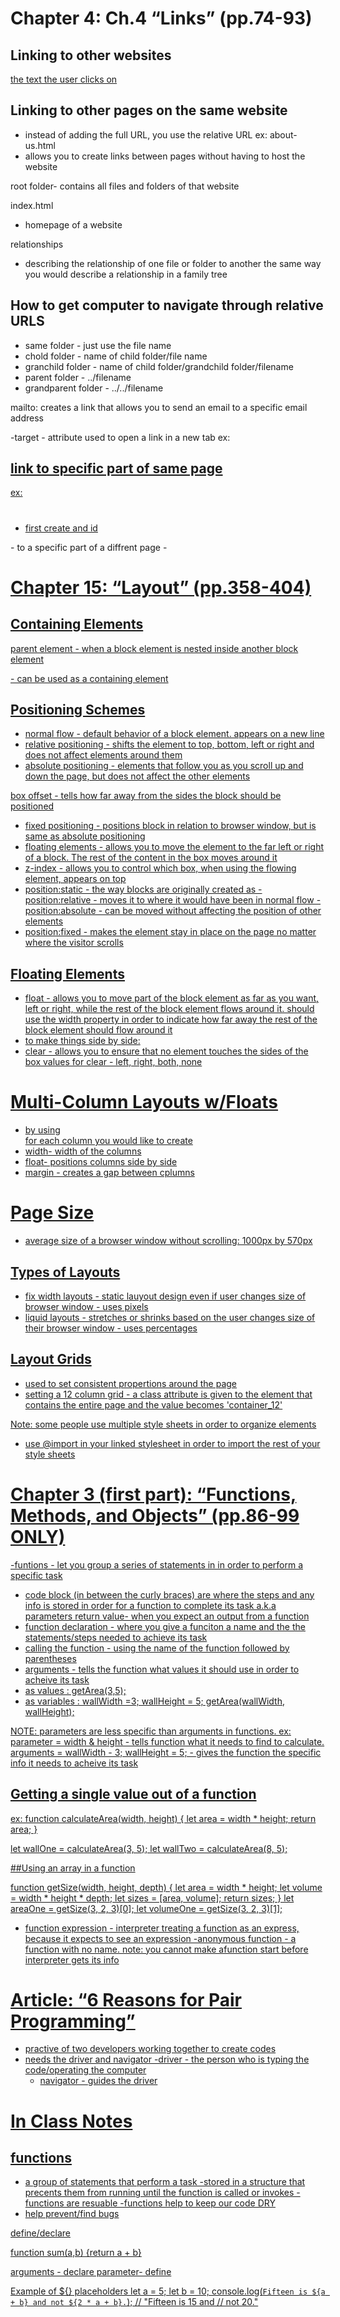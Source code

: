 # Chapter 4: Ch.4 “Links” (pp.74-93)

## Linking to other websites
<a href="link">the text the user clicks on</a>

## Linking to other pages on the same website
 - instead of adding the full URL, you use the relative URL
 ex: about-us.html
- allows you to create links between pages without having to host the website 

root folder- contains all files and folders of that website

index.html
- homepage of a website

relationships
- describing the relationship of one file or folder to another the same way you would describe a relationship in a family tree

## How to get computer to navigate through relative URLS
  - same folder - just use the file name
  - chold folder - name of child folder/file name
  - granchild folder - name of child folder/grandchild folder/filename
  - parent folder - ../filename
  - grandparent folder - ../../filename

  mailto: creates a link that allows you to send an email to a specific email address

-target - attribute used to open a link in a new tab
ex: <a href="http://www.imdb.com" target="_blank">

## link to specific part of same page
 ex: <h1 id="top"> </h1>
  - first create and id
  <p><a href="#top"> </a></p>
 - to a specific part of a diffrent page
 - <a href ="http:/www.htmlandcssbook.com/#bottom">


# Chapter 15: “Layout” (pp.358-404)

## Containing Elements
parent element - when a block element is nested inside another block element
<div> - can be used as a containing element

## Positioning Schemes
  - normal flow - default behavior of a block element. appears on a new line
  - relative positioning -  shifts the element to top, bottom, left or right and does not affect elements around them
  - absolute positioning - elements that follow you as you scroll up and down the page, but does not affect the other elements

  box offset - tells how far away from the sides the block should be positioned
  - fixed positioning - positions block in relation to browser window, but is same as absolute positioning 
  - floating elements - allows you to move the element to the far left or right of a block. The rest of the content in the box moves around it
  - z-index - allows you to control which box, when using the flowing element, appears on top 
  - position:static - the way blocks are originally created as
  -position:relative - moves it to where it would have been in normal flow
  -position:absolute - can be moved without affecting the position of other elements
 - position:fixed - makes the element stay in place on the page no matter where the visitor scrolls

## Floating Elements
 - float - allows you to move part of the block element as far as you want, left or right, while the rest of the block element flows around it. should use the width property in order to indicate how far away the rest of the block element should flow around it
 - to make things side by side:
  - clear - allows you to ensure that no element touches the sides of the box
    values for clear - left, right, both, none

# Multi-Column Layouts w/Floats
 - by using <div> for each column you would like to create
 - width- width of the columns
 - float- positions columns side by side
 - margin - creates a gap between cplumns
 
# Page Size
- average size of a browser window without scrolling: 1000px by 570px

## Types of Layouts
 - fix width layouts - static lauyout design even if user changes size of browser window - uses pixels
 - liquid layouts - stretches or shrinks based on the user changes size of their browser window - uses percentages

 ## Layout Grids
  - used to set consistent propertions around the page
  - setting a 12 column grid - a class attribute is given to the element that contains the entire page and the value becomes 'container_12'

  Note: some people use multiple style sheets in order to organize elements 
  - use @import in your linked stylesheet in order to import the rest of your style sheets

# Chapter 3 (first part): “Functions, Methods, and Objects” (pp.86-99 ONLY)

-funtions - let you group a series of statements in in order to perform a specific task
- code block (in between the curly braces) are where the steps and any info is stored in order for a function to complete its task a.k.a parameters
return value- when you expect an output from a function 
 - function declaration - where you give a funciton a name and the the statements/steps needed to achieve its task
 - calling the function - using the name of the function followed by parentheses
 - arguments - tells the function what values it should use in order to acheive its task
  - as values : getArea(3,5);
  - as variables : wallWidth =3;
                   wallHeight = 5;
                   getArea(wallWidth, wallHeight);

NOTE: parameters are less specific than arguments in functions. ex: parameter = width & height - tells function what it needs to find to calculate. 
arguments = wallWidth - 3; wallHeight = 5; - gives the function the specific info it needs to acheive its task

## Getting a single value out of a function
ex: function calculateArea(width, height) {
  let area = width * height;
  return area;
}

let wallOne = calculateArea(3, 5);
let wallTwo = calculateArea(8, 5);

##Using an array in a function

function getSize(width, height, depth) {
  let area = width * height;
  let volume = width * height * depth;
  let sizes = [area, volume];
  return sizes;
}
let areaOne = getSize(3, 2, 3)[0];
let volumeOne = getSize(3, 2, 3)[1];

- function expression - interpreter treating a function as an express, because it expects to see an expression
-anonymous function - a function with no name. note: you cannot make afunction start before interpreter gets its info

# Article: “6 Reasons for Pair Programming”

- practive of two developers working together to create codes
- needs the driver and navigator
  -driver - the person who is typing the code/operating the computer
  - navigator - guides the driver

# In Class Notes

## functions 
- a group of statements that perform a task
-stored in a structure that precents them from  running until the function is called or invokes
-functions are resuable
-functions help to keep our code DRY
- help prevent/find bugs

define/declare

     
function sum(a,b) 
{return a + b}


arguments - declare
parameter- define


Example of ${} placeholders
let a = 5;
let b = 10;
console.log(`Fifteen is ${a + b} and
not ${2 * a + b}.`);
// "Fifteen is 15 and
// not 20."

